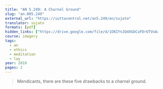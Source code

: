 ```yaml
---
title: "AN 5.249: A Charnel Ground"
slug: "an.005.249"
external_url: "https://suttacentral.net/an5.249/en/sujato"
translator: sujato
formats: [pdf]
hidden_links: ["https://drive.google.com/file/d/1O6IYnJQ4XGbCuFOrUTVoAaN4F_ffwTTI"]
course: imagery
tags:
  - an
  - ethics
  - meditation
  - lay
year: 2018
pages: 2
---
```


> Mendicants, there are these five drawbacks to a charnel ground.
